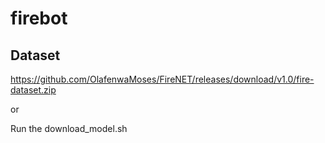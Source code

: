 # firebot

## Dataset
https://github.com/OlafenwaMoses/FireNET/releases/download/v1.0/fire-dataset.zip

or 

Run the download_model.sh

